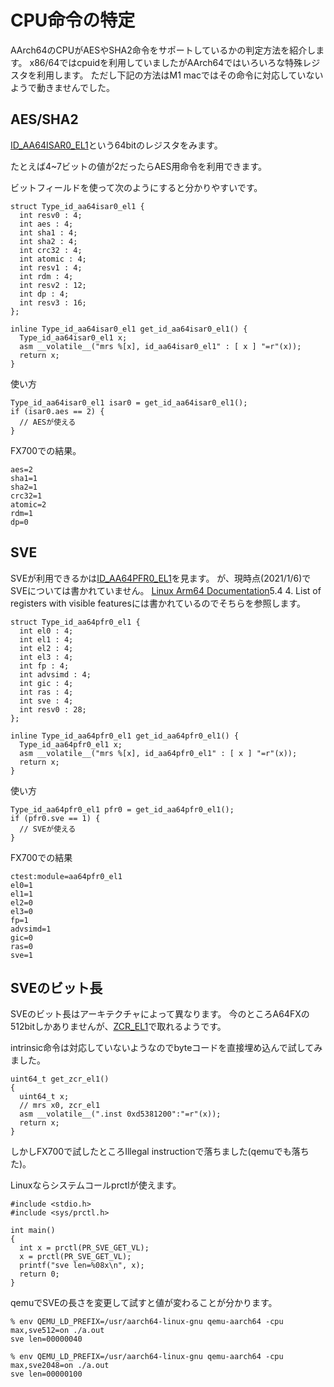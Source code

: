 # CPU命令の特定

AArch64のCPUがAESやSHA2命令をサポートしているかの判定方法を紹介します。
x86/64ではcpuidを利用していましたがAArch64ではいろいろな特殊レジスタを利用します。
ただし下記の方法はM1 macではその命令に対応していないようで動きませんでした。

## AES/SHA2

[ID_AA64ISAR0_EL1](https://developer.arm.com/documentation/101799/0001/Register-descriptions/ID-AA64ISAR0-EL1--AArch64-Instruction-Set-Attribute-Register-0--EL1)という64bitのレジスタをみます。

たとえば4~7ビットの値が2だったらAES用命令を利用できます。

ビットフィールドを使って次のようにすると分かりやすいです。

```
struct Type_id_aa64isar0_el1 {
  int resv0 : 4;
  int aes : 4;
  int sha1 : 4;
  int sha2 : 4;
  int crc32 : 4;
  int atomic : 4;
  int resv1 : 4;
  int rdm : 4;
  int resv2 : 12;
  int dp : 4;
  int resv3 : 16;
};

inline Type_id_aa64isar0_el1 get_id_aa64isar0_el1() {
  Type_id_aa64isar0_el1 x;
  asm __volatile__("mrs %[x], id_aa64isar0_el1" : [ x ] "=r"(x));
  return x;
}
```

使い方

```
Type_id_aa64isar0_el1 isar0 = get_id_aa64isar0_el1();
if (isar0.aes == 2) {
  // AESが使える
}
```

FX700での結果。

```
aes=2
sha1=1
sha2=1
crc32=1
atomic=2
rdm=1
dp=0
```

## SVE

SVEが利用できるかは[ID_AA64PFR0_EL1](https://developer.arm.com/documentation/100403/0200/register-descriptions/aarch64-system-registers/id-aa64pfr0-el1--aarch64-processor-feature-register-0--el1)を見ます。
が、現時点(2021/1/6)でSVEについては書かれていません。
[Linux Arm64 Documentation](http://blog.foool.net/wp-content/uploads/linuxdocs/arm64.pdf)5.4 4. List of registers with visible featuresには書かれているのでそちらを参照します。

```
struct Type_id_aa64pfr0_el1 {
  int el0 : 4;
  int el1 : 4;
  int el2 : 4;
  int el3 : 4;
  int fp : 4;
  int advsimd : 4;
  int gic : 4;
  int ras : 4;
  int sve : 4;
  int resv0 : 28;
};

inline Type_id_aa64pfr0_el1 get_id_aa64pfr0_el1() {
  Type_id_aa64pfr0_el1 x;
  asm __volatile__("mrs %[x], id_aa64pfr0_el1" : [ x ] "=r"(x));
  return x;
}
```

使い方

```
Type_id_aa64pfr0_el1 pfr0 = get_id_aa64pfr0_el1();
if (pfr0.sve == 1) {
  // SVEが使える
}
```

FX700での結果

```
ctest:module=aa64pfr0_el1
el0=1
el1=1
el2=0
el3=0
fp=1
advsimd=1
gic=0
ras=0
sve=1
```

## SVEのビット長

SVEのビット長はアーキテクチャによって異なります。
今のところA64FXの512bitしかありませんが、[ZCR_EL1](https://developer.arm.com/docs/ddi0595/h/aarch64-system-registers/zcr_el1)で取れるようです。

intrinsic命令は対応していないようなのでbyteコードを直接埋め込んで試してみました。

```
uint64_t get_zcr_el1()
{
  uint64_t x;
  // mrs x0, zcr_el1
  asm __volatile__(".inst 0xd5381200":"=r"(x));
  return x;
}

```

しかしFX700で試したところIllegal instructionで落ちました(qemuでも落ちた)。

Linuxならシステムコールprctlが使えます。

```
#include <stdio.h>
#include <sys/prctl.h>

int main()
{
  int x = prctl(PR_SVE_GET_VL);
  x = prctl(PR_SVE_GET_VL);
  printf("sve len=%08x\n", x);
  return 0;
}
```

qemuでSVEの長さを変更して試すと値が変わることが分かります。

```
% env QEMU_LD_PREFIX=/usr/aarch64-linux-gnu qemu-aarch64 -cpu max,sve512=on ./a.out
sve len=00000040

% env QEMU_LD_PREFIX=/usr/aarch64-linux-gnu qemu-aarch64 -cpu max,sve2048=on ./a.out
sve len=00000100
```
